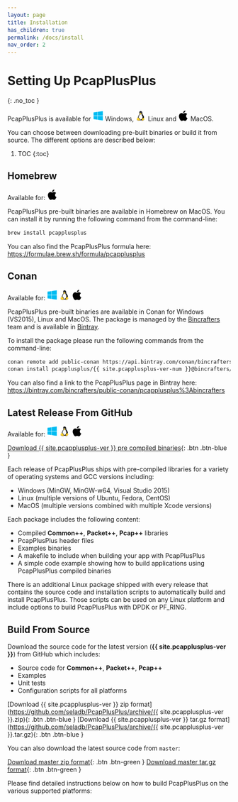 ```yaml
---
layout: page
title: Installation
has_children: true
permalink: /docs/install
nav_order: 2
---
```


# Setting Up PcapPlusPlus
{: .no_toc }

PcapPlusPlus is available for <img src="/resources/logo-windows.png" alt="drawing" width="24" title="Windows"/> Windows, <img src="/resources/logo-linux.png" alt="drawing" width="24" title="Linux"/> Linux and <img src="/resources/logo-apple.png" alt="drawing" width="24" title="MacOS"/> MacOS.

You can choose between downloading pre-built binaries or build it from source. The different options are described below:

1. TOC
{:toc}

## Homebrew

Available for: <img src="/resources/logo-apple.png" alt="drawing" width="24" title="MacOS"/> 

PcapPlusPlus pre-built binaries are available in Homebrew on MacOS. You can install it by running the following command from the command-line:

```bash
brew install pcapplusplus
```

You can also find the PcapPlusPlus formula here: <https://formulae.brew.sh/formula/pcapplusplus>

## Conan

Available for: <img src="/resources/logo-windows.png" alt="drawing" width="24" title="Windows"/> <img src="/resources/logo-linux.png" alt="drawing" width="24" title="Linux"/> <img src="/resources/logo-apple.png" alt="drawing" width="24" title="MacOS"/>

PcapPlusPlus  pre-built binaries are available in Conan for Windows (VS2015), Linux and MacOS. The package is managed by the [Bincrafters](https://bincrafters.github.io/) team and is available in [Bintray](https://bintray.com/bincrafters/public-conan/pcapplusplus%3Abincrafters).

To install the package please run the following commands from the command-line:

```bash
conan remote add public-conan https://api.bintray.com/conan/bincrafters/public-conan
conan install pcapplusplus/{{ site.pcapplusplus-ver-num }}@bincrafters/stable -r public-conan
```

You can also find a link to the PcapPlusPlus page in Bintray here: <https://bintray.com/bincrafters/public-conan/pcapplusplus%3Abincrafters>

## Latest Release From GitHub

Available for: <img src="/resources/logo-windows.png" alt="drawing" width="24" title="Windows"/> <img src="/resources/logo-linux.png" alt="drawing" width="24" title="Linux"/> <img src="/resources/logo-apple.png" alt="drawing" width="24" title="MacOS"/>

[Download {{ site.pcapplusplus-ver }} pre compiled binaries](https://github.com/seladb/PcapPlusPlus/releases/latest){: .btn .btn-blue }

Each release of PcapPlusPlus ships with pre-compiled libraries for a variety of operating systems and GCC versions including:

- Windows (MinGW, MinGW-w64, Visual Studio 2015)
- Linux (multiple versions of Ubuntu, Fedora, CentOS)
- MacOS (multiple versions combined with multiple Xcode versions)

Each package includes the following content:

- Compiled __Common++__, __Packet++__, __Pcap++__ libraries
- PcapPlusPlus header files
- Examples binaries
- A makefile to include when building your app with PcapPlusPlus
- A simple code example showing how to build applications using PcapPlusPlus compiled binaries

There is an additional Linux package shipped with every release that contains the source code and installation scripts to automatically build and install PcapPlusPlus. Those scripts can be used on any Linux platform and include options to build PcapPlusPlus with DPDK or PF_RING.

## Build From Source

Download the source code for the latest version (__{{ site.pcapplusplus-ver }}__) from GitHub which includes:

- Source code for __Common++__, __Packet++__, __Pcap++__
- Examples
- Unit tests
- Configuration scripts for all platforms

[Download {{ site.pcapplusplus-ver }} zip format](https://github.com/seladb/PcapPlusPlus/archive/{{ site.pcapplusplus-ver }}.zip){: .btn .btn-blue }
[Download {{ site.pcapplusplus-ver }} tar.gz format](https://github.com/seladb/PcapPlusPlus/archive/{{ site.pcapplusplus-ver }}.tar.gz){: .btn .btn-blue }

You can also download the latest source code from `master`:

[Download master zip format](https://github.com/seladb/PcapPlusPlus/archive/master.zip){: .btn .btn-green }
[Download master tar.gz format](https://github.com/seladb/PcapPlusPlus/archive/master.tar.gz){: .btn .btn-green }

Please find detailed instructions below on how to build PcapPlusPlus on the various supported platforms:
